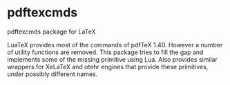 # pdftexcmds

pdftexcmds package for LaTeX

LuaTeX provides most of the commands of pdfTeX 1.40. However
a number of utility functions are removed. This package tries to fill
the gap and implements some of the missing primitive using Lua.
Also provides similar wrappers for XeLaTeX and otehr engines that provide
these primitives, under possibly different names.


